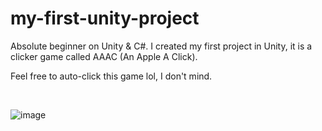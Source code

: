 # my-first-unity-project
Absolute beginner on Unity &amp; C#. I created my first project in Unity, it is a clicker game called AAAC (An Apple A Click).

Feel free to auto-click this game lol, I don't mind. 

<br>

![image](https://github.com/TheDaniel3131/my-first-unity-project/assets/71692327/2f869ceb-5e5a-4fe5-ad0a-91b16bdc81c2)
